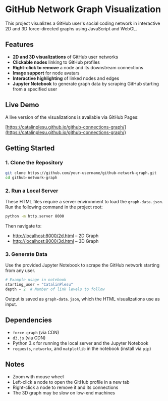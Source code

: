 # GitHub Network Graph Visualization

This project visualizes a GitHub user's social coding network in interactive 2D and 3D force-directed graphs using JavaScript and WebGL.

## Features

* **2D and 3D visualizations** of GitHub user networks
* **Clickable nodes** linking to GitHub profiles
* **Right-click to remove** a node and its downstream connections
* **Image support** for node avatars
* **Interactive highlighting** of linked nodes and edges
* **Jupyter Notebook** to generate graph data by scraping GitHub starting from a specified user

## Live Demo

A live version of the visualizations is available via GitHub Pages:

[https://catalinplesu.github.io/github-connections-graph/](https://catalinplesu.github.io/github-connections-graph/)

## Getting Started

### 1. Clone the Repository

```bash
git clone https://github.com/your-username/github-network-graph.git
cd github-network-graph
```

### 2. Run a Local Server

These HTML files require a server environment to load the `graph-data.json`. Run the following command in the project root:

```bash
python -m http.server 8000
```

Then navigate to:

* [http://localhost:8000/2d.html](http://localhost:8000/2d.html) – 2D Graph
* [http://localhost:8000/3d.html](http://localhost:8000/3d.html) – 3D Graph

### 3. Generate Data

Use the provided Jupyter Notebook to scrape the GitHub network starting from any user.

```python
# Example usage in notebook
starting_user = "CatalinPlesu"
depth = 2  # Number of link levels to follow
```

Output is saved as `graph-data.json`, which the HTML visualizations use as input.

## Dependencies

* `force-graph` (via CDN)
* `d3.js` (via CDN)
* Python 3.x for running the local server and the Jupyter Notebook
* `requests`, `networkx`, and `matplotlib` in the notebook (install via `pip`)

## Notes

* Zoom with mouse wheel
* Left-click a node to open the GitHub profile in a new tab
* Right-click a node to remove it and its connections
* The 3D graph may be slow on low-end machines
